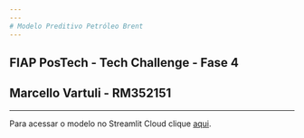 ```yaml
---
---
# Modelo Preditivo Petróleo Brent
---
```

## FIAP PosTech - Tech Challenge - Fase 4
## **Marcello Vartuli - RM352151**
---
Para acessar o modelo no Streamlit Cloud clique <a href="https://rm352151-marcello-vartuli.streamlit.app">aqui</a>.
